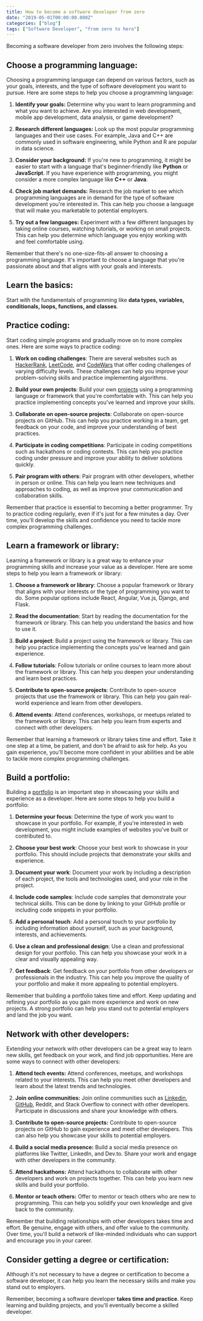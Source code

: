 ```yaml
---
title: How to become a software developer from zero
date: "2019-05-01T00:00:00.000Z"
categories: ["blog"]
tags: ["Software Developer", "from zero to hero"]
---
```

Becoming a software developer from zero involves the following steps:

## Choose a programming language:
Choosing a programming language can depend on various factors, such as your goals, interests, and the type of software development you want to pursue. Here are some steps to help you choose a programming language:

1. **Identify your goals:** Determine why you want to learn programming and what you want to achieve. Are you interested in web development, mobile app development, data analysis, or game development?

1. **Research different languages:** Look up the most popular programming languages and their use cases. For example, Java and C++ are commonly used in software engineering, while Python and R are popular in data science.

1. **Consider your background:** If you're new to programming, it might be easier to start with a language that's beginner-friendly like **Python** or **JavaScript**. If you have experience with programming, you might consider a more complex language like **C++** or **Java**.

1. **Check job market demands:** Research the job market to see which programming languages are in demand for the type of software development you're interested in. This can help you choose a language that will make you marketable to potential employers.

1. **Try out a few languages:** Experiment with a few different languages by taking online courses, watching tutorials, or working on small projects. This can help you determine which language you enjoy working with and feel comfortable using.

Remember that there's no one-size-fits-all answer to choosing a programming language. It's important to choose a language that you're passionate about and that aligns with your goals and interests.

## Learn the basics:
Start with the fundamentals of programming like **data types, variables, conditionals, loops, functions, and classes**.

## Practice coding:
Start coding simple programs and gradually move on to more complex ones. Here are some ways to practice coding:

1. **Work on coding challenges**: There are several websites such as [HackerRank](https://www.hackerrank.com/), [LeetCode](https://leetcode.com/), and [CodeWars](https://www.codewars.com/) that offer coding challenges of varying difficulty levels. These challenges can help you improve your problem-solving skills and practice implementing algorithms.

1. **Build your own projects**: Build your own [projects](https://nvimai.com/projects/) using a programming language or framework that you're comfortable with. This can help you practice implementing concepts you've learned and improve your skills.

1. **Collaborate on open-source projects**: Collaborate on open-source projects on GitHub. This can help you practice working in a team, get feedback on your code, and improve your understanding of best practices.

1. **Participate in coding competitions**: Participate in coding competitions such as hackathons or coding contests. This can help you practice coding under pressure and improve your ability to deliver solutions quickly.

1. **Pair program with others**: Pair program with other developers, whether in person or online. This can help you learn new techniques and approaches to coding, as well as improve your communication and collaboration skills.

Remember that practice is essential to becoming a better programmer. Try to practice coding regularly, even if it's just for a few minutes a day. Over time, you'll develop the skills and confidence you need to tackle more complex programming challenges.

## Learn a framework or library:
Learning a framework or library is a great way to enhance your programming skills and increase your value as a developer. Here are some steps to help you learn a framework or library:

1. **Choose a framework or library**: Choose a popular framework or library that aligns with your interests or the type of programming you want to do. Some popular options include React, Angular, Vue.js, Django, and Flask.

1. **Read the documentation**: Start by reading the documentation for the framework or library. This can help you understand the basics and how to use it.

1. **Build a project**: Build a project using the framework or library. This can help you practice implementing the concepts you've learned and gain experience.

1. **Follow tutorials**: Follow tutorials or online courses to learn more about the framework or library. This can help you deepen your understanding and learn best practices.

1. **Contribute to open-source projects**: Contribute to open-source projects that use the framework or library. This can help you gain real-world experience and learn from other developers.

1. **Attend events**: Attend conferences, workshops, or meetups related to the framework or library. This can help you learn from experts and connect with other developers.

Remember that learning a framework or library takes time and effort. Take it one step at a time, be patient, and don't be afraid to ask for help. As you gain experience, you'll become more confident in your abilities and be able to tackle more complex programming challenges.

## Build a portfolio:
Building a [portfolio](https://nvimai.com) is an important step in showcasing your skills and experience as a developer. Here are some steps to help you build a portfolio:

1. **Determine your focus**: Determine the type of work you want to showcase in your portfolio. For example, if you're interested in web development, you might include examples of websites you've built or contributed to.

1. **Choose your best work**: Choose your best work to showcase in your portfolio. This should include projects that demonstrate your skills and experience.

1. **Document your work**: Document your work by including a description of each project, the tools and technologies used, and your role in the project.

1. **Include code samples**: Include code samples that demonstrate your technical skills. This can be done by linking to your GitHub profile or including code snippets in your portfolio.

1. **Add a personal touch**: Add a personal touch to your portfolio by including information about yourself, such as your background, interests, and achievements.

1. **Use a clean and professional design**: Use a clean and professional design for your portfolio. This can help you showcase your work in a clear and visually appealing way.

1. **Get feedback**: Get feedback on your portfolio from other developers or professionals in the industry. This can help you improve the quality of your portfolio and make it more appealing to potential employers.

Remember that building a portfolio takes time and effort. Keep updating and refining your portfolio as you gain more experience and work on new projects. A strong portfolio can help you stand out to potential employers and land the job you want.

## Network with other developers:
Extending your network with other developers can be a great way to learn new skills, get feedback on your work, and find job opportunities. Here are some ways to connect with other developers:

1. **Attend tech events:** Attend conferences, meetups, and workshops related to your interests. This can help you meet other developers and learn about the latest trends and technologies.

1. **Join online communities:** Join online communities such as [Linkedin](https://www.linkedin.com/in/nhatmai/), [GitHub](https://github.com/nvimai), Reddit, and Stack Overflow to connect with other developers. Participate in discussions and share your knowledge with others.

1. **Contribute to open-source projects:** Contribute to open-source projects on GitHub to gain experience and meet other developers. This can also help you showcase your skills to potential employers.

1. **Build a social media presence:** Build a social media presence on platforms like Twitter, LinkedIn, and Dev.to. Share your work and engage with other developers in the community.

1. **Attend hackathons:** Attend hackathons to collaborate with other developers and work on projects together. This can help you learn new skills and build your portfolio.

1. **Mentor or teach others:** Offer to mentor or teach others who are new to programming. This can help you solidify your own knowledge and give back to the community.

Remember that building relationships with other developers takes time and effort. Be genuine, engage with others, and offer value to the community. Over time, you'll build a network of like-minded individuals who can support and encourage you in your career.

## Consider getting a degree or certification:
Although it's not necessary to have a degree or certification to become a software developer, it can help you learn the necessary skills and make you stand out to employers.

Remember, becoming a software developer **takes time and practice**. Keep learning and building projects, and you'll eventually become a skilled developer.